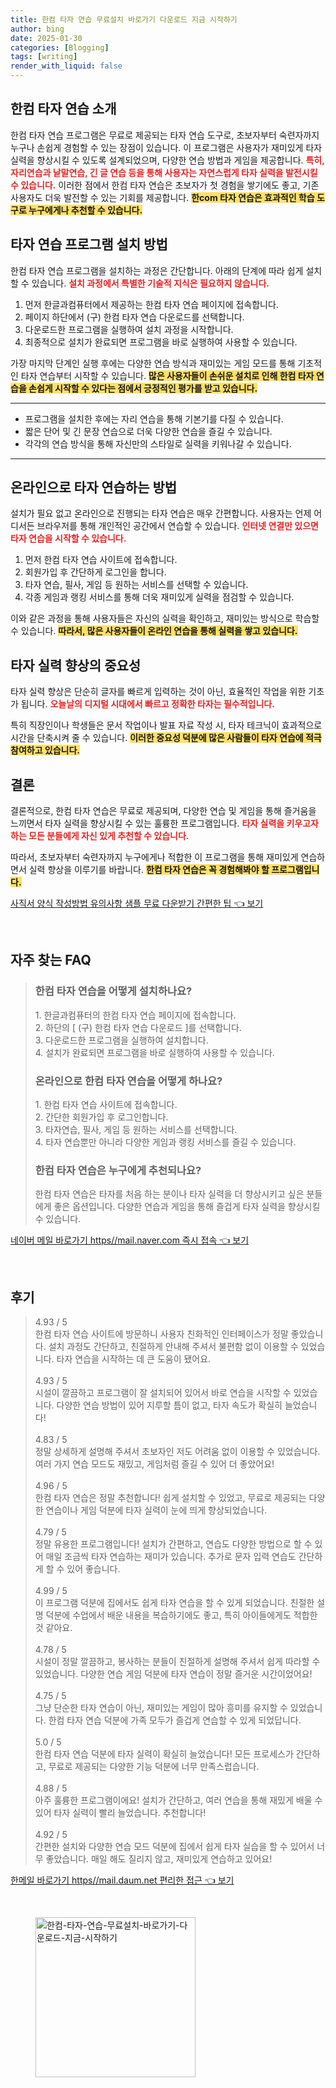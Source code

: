 ```yaml
---
title: 한컴 타자 연습 무료설치 바로가기 다운로드 지금 시작하기
author: bing
date: 2025-01-30
categories: [Blogging]
tags: [writing]
render_with_liquid: false
---
```



<h2 id='한컴타자연습소개'>한컴 타자 연습 소개</h2>

<p>한컴 타자 연습 프로그램은 무료로 제공되는 타자 연습 도구로, 초보자부터 숙련자까지 누구나 손쉽게 경험할 수 있는 장점이 있습니다. 이 프로그램은 사용자가 재미있게 타자 실력을 향상시킬 수 있도록 설계되었으며, 다양한 연습 방법과 게임을 제공합니다. <b><span style="color: #ee2323;">특히, 자리연습과 낱말연습, 긴 글 연습 등을 통해 사용자는 자연스럽게 타자 실력을 발전시킬 수 있습니다.</span></b> 이러한 점에서 한컴 타자 연습은 초보자가 첫 경험을 쌓기에도 좋고, 기존 사용자도 더욱 발전할 수 있는 기회를 제공합니다. <b><span style="background-color: #ffe066;">한com 타자 연습은 효과적인 학습 도구로 누구에게나 추천할 수 있습니다.</span></b></p>

<h2 id='타자연습프로그램설치방법'>타자 연습 프로그램 설치 방법</h2>

<p>한컴 타자 연습 프로그램을 설치하는 과정은 간단합니다. 아래의 단계에 따라 쉽게 설치할 수 있습니다. <b><span style="color: #ee2323;">설치 과정에서 특별한 기술적 지식은 필요하지 않습니다.</span></b> </p>

<ol>
    <li>먼저 한글과컴퓨터에서 제공하는 한컴 타자 연습 페이지에 접속합니다.</li>
    <li>페이지 하단에서 (구) 한컴 타자 연습 다운로드를 선택합니다.</li>
    <li>다운로드한 프로그램을 실행하여 설치 과정을 시작합니다.</li>
    <li>최종적으로 설치가 완료되면 프로그램을 바로 실행하여 사용할 수 있습니다.</li>
</ol>

<p>가장 마지막 단계인 실행 후에는 다양한 연습 방식과 재미있는 게임 모드를 통해 기초적인 타자 연습부터 시작할 수 있습니다. <b><span style="background-color: #ffe066;">많은 사용자들이 손쉬운 설치로 인해 한컴 타자 연습을 손쉽게 시작할 수 있다는 점에서 긍정적인 평가를 받고 있습니다.</span></b></p>

<hr />

<ul>
    <li>프로그램을 설치한 후에는 자리 연습을 통해 기본기를 다질 수 있습니다.</li>
    <li>짧은 단어 및 긴 문장 연습으로 더욱 다양한 연습을 즐길 수 있습니다.</li>
    <li>각각의 연습 방식을 통해 자신만의 스타일로 실력을 키워나갈 수 있습니다.</li>
</ul>

<hr />

<h2 id='온라인으로타자연습하는방법'>온라인으로 타자 연습하는 방법</h2>

<p>설치가 필요 없고 온라인으로 진행되는 타자 연습은 매우 간편합니다. 사용자는 언제 어디서든 브라우저를 통해 개인적인 공간에서 연습할 수 있습니다. <b><span style="color: #ee2323;">인터넷 연결만 있으면 타자 연습을 시작할 수 있습니다.</span></b> </p>

<ol>
    <li>먼저 한컴 타자 연습 사이트에 접속합니다.</li>
    <li>회원가입 후 간단하게 로그인을 합니다.</li>
    <li>타자 연습, 필사, 게임 등 원하는 서비스를 선택할 수 있습니다.</li>
    <li>각종 게임과 랭킹 서비스를 통해 더욱 재미있게 실력을 점검할 수 있습니다.</li>
</ol>

<p>이와 같은 과정을 통해 사용자들은 자신의 실력을 확인하고, 재미있는 방식으로 학습할 수 있습니다. <b><span style="background-color: #ffe066;">따라서, 많은 사용자들이 온라인 연습을 통해 실력을 쌓고 있습니다.</span></b></p>

<h2 id='타자실력향상의중요성'>타자 실력 향상의 중요성</h2>

<p>타자 실력 향상은 단순히 글자를 빠르게 입력하는 것이 아닌, 효율적인 작업을 위한 기초가 됩니다. <b><span style="color: #ee2323;">오늘날의 디지털 시대에서 빠르고 정확한 타자는 필수적입니다.</span></b></p>

<p>특히 직장인이나 학생들은 문서 작업이나 발표 자료 작성 시, 타자 테크닉이 효과적으로 시간을 단축시켜 줄 수 있습니다. <b><span style="background-color: #ffe066;">이러한 중요성 덕분에 많은 사람들이 타자 연습에 적극 참여하고 있습니다.</span></b></p>

<h2 id='결론'>결론</h2>

<p>결론적으로, 한컴 타자 연습은 무료로 제공되며, 다양한 연습 및 게임을 통해 즐거움을 느끼면서 타자 실력을 향상시킬 수 있는 훌륭한 프로그램입니다. <b><span style="color: #ee2323;">타자 실력을 키우고자 하는 모든 분들에게 자신 있게 추천할 수 있습니다.</span></b> </p>

<p>따라서, 초보자부터 숙련자까지 누구에게나 적합한 이 프로그램을 통해 재미있게 연습하면서 실력 향상을 이루기를 바랍니다. <b><span style="background-color: #ffe066;">한컴 타자 연습은 꼭 경험해봐야 할 프로그램입니다.</span></b></p>


<p><a class="click-button" title="사직서 양식 작성방법 유의사항 샘플 무료 다운받기 간편한 팁" href="https://aptwhite.github.io/posts/%EC%82%AC%EC%A7%81%EC%84%9C-%EC%96%91%EC%8B%9D-%EC%9E%91%EC%84%B1%EB%B0%A9%EB%B2%95-%EC%9C%A0%EC%9D%98%EC%82%AC%ED%95%AD-%EC%83%98%ED%94%8C-%EB%AC%B4%EB%A3%8C-%EB%8B%A4%EC%9A%B4%EB%B0%9B%EA%B8%B0-%EA%B0%84%ED%8E%B8%ED%95%9C-%ED%8C%81/" rel="dofollow">사직서 양식 작성방법 유의사항 샘플 무료 다운받기 간편한 팁 👈 보기</a></p><br>
<h2 id='자주_찾는_FAQ'>자주 찾는 FAQ</h2>
<div itemscope="" itemtype="https://schema.org/FAQPage"> 
<blockquote> 
<div itemscope="" itemprop="mainEntity" itemtype="https://schema.org/Question"> 
<h3 itemprop="name">한컴 타자 연습을 어떻게 설치하나요?</h3> 
<div itemscope="" itemprop="acceptedAnswer" itemtype="https://schema.org/Answer"> 
<span itemprop="text"> 
<p>1. 한글과컴퓨터의 한컴 타자 연습 페이지에 접속합니다.<br>
2. 하단의 [ (구) 한컴 타자 연습 다운로드 ]를 선택합니다.<br>
3. 다운로드한 프로그램을 실행하여 설치합니다.<br>
4. 설치가 완료되면 프로그램을 바로 실행하여 사용할 수 있습니다.</p> 
</span> 
</div> 
</div> 

<div itemscope="" itemprop="mainEntity" itemtype="https://schema.org/Question"> 
<h3 itemprop="name">온라인으로 한컴 타자 연습을 어떻게 하나요?</h3> 
<div itemscope="" itemprop="acceptedAnswer" itemtype="https://schema.org/Answer"> 
<span itemprop="text"> 
<p>1. 한컴 타자 연습 사이트에 접속합니다.<br>
2. 간단한 회원가입 후 로그인합니다.<br>
3. 타자연습, 필사, 게임 등 원하는 서비스를 선택합니다.<br>
4. 타자 연습뿐만 아니라 다양한 게임과 랭킹 서비스를 즐길 수 있습니다.</p> 
</span> 
</div> 
</div> 

<div itemscope="" itemprop="mainEntity" itemtype="https://schema.org/Question"> 
<h3 itemprop="name">한컴 타자 연습은 누구에게 추천되나요?</h3> 
<div itemscope="" itemprop="acceptedAnswer" itemtype="https://schema.org/Answer"> 
<span itemprop="text"> 
<p>한컴 타자 연습은 타자를 처음 하는 분이나 타자 실력을 더 향상시키고 싶은 분들에게 좋은 옵션입니다. 다양한 연습과 게임을 통해 즐겁게 타자 실력을 향상시킬 수 있습니다.</p> 
</span> 
</div> 
</div> 
</blockquote> 
</div>
<p><a class="click-button" title="네이버 메일 바로가기 https//mail.naver.com 즉시 접속" href="https://aptwhite.github.io/posts/%EB%84%A4%EC%9D%B4%EB%B2%84-%EB%A9%94%EC%9D%BC-%EB%B0%94%EB%A1%9C%EA%B0%80%EA%B8%B0-httpsmail.naver.com-%EC%A6%89%EC%8B%9C-%EC%A0%91%EC%86%8D/" rel="dofollow">네이버 메일 바로가기 https//mail.naver.com 즉시 접속 👈 보기</a></p><br>
<h2 id='후기'>후기</h2>
<div itemscope itemtype="https://schema.org/Product">
  <blockquote>
  <div itemprop="review" itemscope itemtype="https://schema.org/Review">
      <div itemprop="reviewRating" itemscope itemtype="https://schema.org/Rating"> <span itemprop="ratingValue">4.93</span> / <span itemprop="bestRating">5</span> </div>
      <span itemprop="reviewBody">한컴 타자 연습 사이트에 방문하니 사용자 친화적인 인터페이스가 정말 좋았습니다. 설치 과정도 간단하고, 친절하게 안내해 주셔서 불편함 없이 이용할 수 있었습니다. 타자 연습을 시작하는 데 큰 도움이 됐어요.</span>
  </div>
  <br>
  <div itemprop="review" itemscope itemtype="https://schema.org/Review">
      <div itemprop="reviewRating" itemscope itemtype="https://schema.org/Rating"> <span itemprop="ratingValue">4.93</span> / <span itemprop="bestRating">5</span> </div>
      <span itemprop="reviewBody">시설이 깔끔하고 프로그램이 잘 설치되어 있어서 바로 연습을 시작할 수 있었습니다. 다양한 연습 방법이 있어 지루할 틈이 없고, 타자 속도가 확실히 늘었습니다!</span>
  </div>
  <br>
  <div itemprop="review" itemscope itemtype="https://schema.org/Review">
      <div itemprop="reviewRating" itemscope itemtype="https://schema.org/Rating"> <span itemprop="ratingValue">4.83</span> / <span itemprop="bestRating">5</span> </div>
      <span itemprop="reviewBody">정말 상세하게 설명해 주셔서 초보자인 저도 어려움 없이 이용할 수 있었습니다. 여러 가지 연습 모드도 재밌고, 게임처럼 즐길 수 있어 더 좋았어요!</span>
  </div>
  <br>
  <div itemprop="review" itemscope itemtype="https://schema.org/Review">
      <div itemprop="reviewRating" itemscope itemtype="https://schema.org/Rating"> <span itemprop="ratingValue">4.96</span> / <span itemprop="bestRating">5</span> </div>
      <span itemprop="reviewBody">한컴 타자 연습은 정말 추천합니다! 쉽게 설치할 수 있었고, 무료로 제공되는 다양한 연습이나 게임 덕분에 타자 실력이 눈에 띄게 향상되었습니다.</span>
  </div>
  <br>
  <div itemprop="review" itemscope itemtype="https://schema.org/Review">
      <div itemprop="reviewRating" itemscope itemtype="https://schema.org/Rating"> <span itemprop="ratingValue">4.79</span> / <span itemprop="bestRating">5</span> </div>
      <span itemprop="reviewBody">정말 유용한 프로그램입니다! 설치가 간편하고, 연습도 다양한 방법으로 할 수 있어 매일 조금씩 타자 연습하는 재미가 있습니다. 추가로 문자 입력 연습도 간단하게 할 수 있어 좋습니다.</span>
  </div>
  <br>
  <div itemprop="review" itemscope itemtype="https://schema.org/Review">
      <div itemprop="reviewRating" itemscope itemtype="https://schema.org/Rating"> <span itemprop="ratingValue">4.99</span> / <span itemprop="bestRating">5</span> </div>
      <span itemprop="reviewBody">이 프로그램 덕분에 집에서도 쉽게 타자 연습을 할 수 있게 되었습니다. 친절한 설명 덕분에 수업에서 배운 내용을 복습하기에도 좋고, 특히 아이들에게도 적합한 것 같아요.</span>
  </div>
  <br>
  <div itemprop="review" itemscope itemtype="https://schema.org/Review">
      <div itemprop="reviewRating" itemscope itemtype="https://schema.org/Rating"> <span itemprop="ratingValue">4.78</span> / <span itemprop="bestRating">5</span> </div>
      <span itemprop="reviewBody">시설이 정말 깔끔하고, 봉사하는 분들이 친절하게 설명해 주셔서 쉽게 따라할 수 있었습니다. 다양한 연습 게임 덕분에 타자 연습이 정말 즐거운 시간이었어요!</span>
  </div>
  <br>
  <div itemprop="review" itemscope itemtype="https://schema.org/Review">
      <div itemprop="reviewRating" itemscope itemtype="https://schema.org/Rating"> <span itemprop="ratingValue">4.75</span> / <span itemprop="bestRating">5</span> </div>
      <span itemprop="reviewBody">그냥 단순한 타자 연습이 아닌, 재미있는 게임이 많아 흥미를 유지할 수 있었습니다. 한컴 타자 연습 덕분에 가족 모두가 즐겁게 연습할 수 있게 되었답니다.</span>
  </div>
  <br>
  <div itemprop="review" itemscope itemtype="https://schema.org/Review">
      <div itemprop="reviewRating" itemscope itemtype="https://schema.org/Rating"> <span itemprop="ratingValue">5.0</span> / <span itemprop="bestRating">5</span> </div>
      <span itemprop="reviewBody">한컴 타자 연습 덕분에 타자 실력이 확실히 늘었습니다! 모든 프로세스가 간단하고, 무료로 제공되는 다양한 기능 덕분에 너무 만족스럽습니다.</span>
  </div>
  <br>
  <div itemprop="review" itemscope itemtype="https://schema.org/Review">
      <div itemprop="reviewRating" itemscope itemtype="https://schema.org/Rating"> <span itemprop="ratingValue">4.88</span> / <span itemprop="bestRating">5</span> </div>
      <span itemprop="reviewBody">아주 훌륭한 프로그램이에요! 설치가 간단하고, 여러 연습을 통해 재밌게 배울 수 있어 타자 실력이 빨리 늘었습니다. 추천합니다!</span>
  </div>
  <br>
  <div itemprop="review" itemscope itemtype="https://schema.org/Review">
      <div itemprop="reviewRating" itemscope itemtype="https://schema.org/Rating"> <span itemprop="ratingValue">4.92</span> / <span itemprop="bestRating">5</span> </div>
      <span itemprop="reviewBody">간편한 설치와 다양한 연습 모드 덕분에 집에서 쉽게 타자 실습을 할 수 있어서 너무 좋았습니다. 매일 해도 질리지 않고, 재미있게 연습하고 있어요!</span>
  </div>
  </blockquote>
</div>
<p><a class="click-button" title="한메일 바로가기 https//mail.daum.net 편리한 접근" href="https://aptwhite.github.io/posts/%ED%95%9C%EB%A9%94%EC%9D%BC-%EB%B0%94%EB%A1%9C%EA%B0%80%EA%B8%B0-httpsmail.daum.net-%ED%8E%B8%EB%A6%AC%ED%95%9C-%EC%A0%91%EA%B7%BC/" rel="dofollow">한메일 바로가기 https//mail.daum.net 편리한 접근 👈 보기</a></p><br>
<figure class="image"><img src="https://aptwhite.github.io/assets/img/thumbnail/한컴-타자-연습-무료설치-바로가기-다운로드-지금-시작하기.webp" alt="한컴-타자-연습-무료설치-바로가기-다운로드-지금-시작하기" width="256" height="256"></figure>